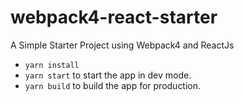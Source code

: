 # webpack4-react-starter
A Simple Starter Project using Webpack4 and ReactJs

- `yarn install`
- `yarn start` to start the app in dev mode.
- `yarn build` to build the app for production.

